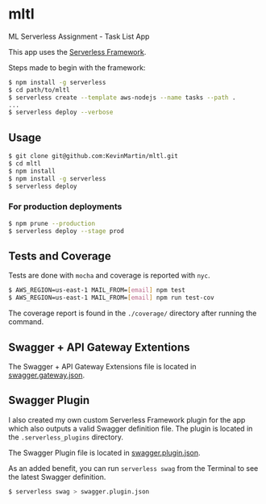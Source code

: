 # mltl
ML Serverless Assignment - Task List App

This app uses the [Serverless Framework](https://serverless.com).

Steps made to begin with the framework:

```bash
$ npm install -g serverless
$ cd path/to/mltl
$ serverless create --template aws-nodejs --name tasks --path .
...
$ serverless deploy --verbose
```

## Usage
```bash
$ git clone git@github.com:KevinMartin/mltl.git
$ cd mltl
$ npm install
$ npm install -g serverless
$ serverless deploy
```

### For production deployments
```bash
$ npm prune --production
$ serverless deploy --stage prod
```

## Tests and Coverage
Tests are done with `mocha` and coverage is reported with `nyc`.

```bash
$ AWS_REGION=us-east-1 MAIL_FROM=[email] npm test
$ AWS_REGION=us-east-1 MAIL_FROM=[email] npm run test-cov
```

The coverage report is found in the `./coverage/` directory after running the command.

## Swagger + API Gateway Extentions
The Swagger + API Gateway Extensions file is located in [swagger.gateway.json](swagger.gateway.json).

## Swagger Plugin
I also created my own custom Serverless Framework plugin for the app which also outputs a valid Swagger definition file. The plugin is located in the `.serverless_plugins` directory.

The Swagger Plugin file is located in [swagger.plugin.json](swagger.plugin.json).

As an added benefit, you can run `serverless swag` from the Terminal to see the latest Swagger definition.

```bash
$ serverless swag > swagger.plugin.json
```
